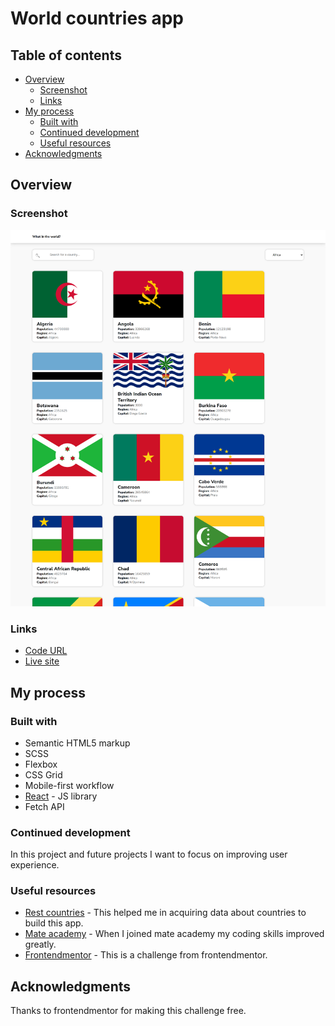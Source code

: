 # World countries app

## Table of contents

- [Overview](#overview)
  - [Screenshot](#screenshot)
  - [Links](#links)
- [My process](#my-process)
  - [Built with](#built-with)
  - [Continued development](#continued-development)
  - [Useful resources](#useful-resources)
- [Acknowledgments](#acknowledgments)

## Overview

### Screenshot

![Page Screenshot at 1440px](./screenshot.png)

### Links

- [Code URL](https://github.com/iLebo-stack/rest-countries)
- [Live site](https://ilebo-stack.github.io/rest-countries/)

## My process

### Built with

- Semantic HTML5 markup
- SCSS
- Flexbox
- CSS Grid
- Mobile-first workflow
- [React](https://reactjs.org/) - JS library
- Fetch API

### Continued development

In this project and future projects I want to focus on improving user experience.

### Useful resources

- [Rest countries](https://restcountries.com/#rest-countries) - This helped me in acquiring data about countries to build this app.
- [Mate academy](https://mate.academy/) - When I joined mate academy my coding skills improved greatly.
- [Frontendmentor](https://www.frontendmentor.io/challenges/rest-countries-api-with-color-theme-switcher-5cacc469fec04111f7b848ca) - This is a challenge from frontendmentor.

## Acknowledgments

Thanks to frontendmentor for making this challenge free.
